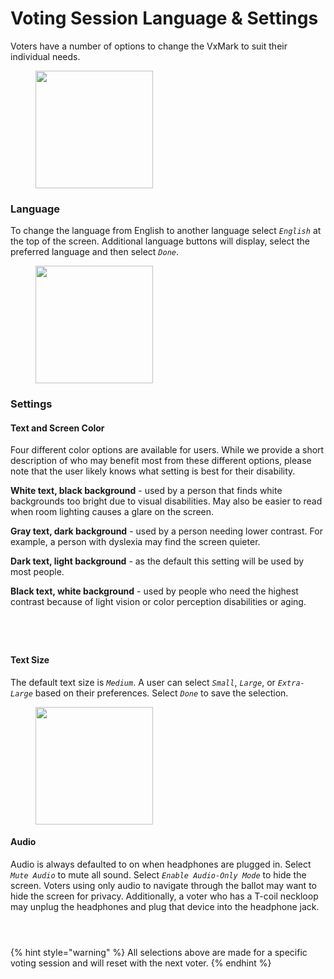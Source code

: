 # Voting Session Language & Settings

Voters have a number of options to change the VxMark to suit their individual needs.

<figure><img src="../user-manual/.gitbook/assets/image (27).png" alt="" width="188"><figcaption></figcaption></figure>

### Language

To change the language from English to another language select _`English`_ at the top of the screen. Additional language buttons will display, select the preferred language and then select _`Done`_.&#x20;

<figure><img src="../user-manual/.gitbook/assets/image (28).png" alt="" width="188"><figcaption></figcaption></figure>

### Settings

#### Text and Screen Color

Four different color options are available for users. While we provide a short description of who may benefit most from these different options, please note that the user likely knows what setting is best for their disability.&#x20;

**White text, black background** - used by a person that finds white backgrounds too bright due to visual disabilities. May also be easier to read when room lighting causes a glare on the screen.

**Gray text, dark background** - used by a person needing lower contrast. For example, a person with dyslexia may find the screen quieter.

**Dark text, light background** - as the default this setting will be used by most people.

**Black text, white background** - used by people who need the highest contrast because of light vision or color perception disabilities or aging.

<div>

<figure><img src="../user-manual/.gitbook/assets/VxMark Color White text black background.png" alt=""><figcaption></figcaption></figure>

 

<figure><img src="../user-manual/.gitbook/assets/VxMark Color Gray text dark bkgd.png" alt=""><figcaption></figcaption></figure>

 

<figure><img src="../user-manual/.gitbook/assets/VxMark Dark text light background.png" alt=""><figcaption></figcaption></figure>

 

<figure><img src="../user-manual/.gitbook/assets/VxMark color black text white bkgd.png" alt=""><figcaption></figcaption></figure>

</div>

#### Text Size

The default text size is _`Medium`_.  A user can select _`Small`_, _`Large`_, or _`Extra-Large`_ based on their preferences.  Select _`Done`_ to save the selection.&#x20;

<figure><img src="../user-manual/.gitbook/assets/image (29).png" alt="" width="188"><figcaption></figcaption></figure>

#### Audio

Audio is always defaulted to on when headphones are plugged in. Select _`Mute Audio`_ to mute all sound.  Select _`Enable Audio-Only Mode`_ to hide the screen. Voters using only audio to navigate through the ballot may want to hide the screen for privacy. Additionally, a voter who has a T-coil neckloop may unplug the headphones and plug that device into the headphone jack.&#x20;

<div>

<figure><img src="../user-manual/.gitbook/assets/VxMark Audit.png" alt=""><figcaption></figcaption></figure>

 

<figure><img src="../user-manual/.gitbook/assets/VxMark Setting Audio Unmute.png" alt=""><figcaption></figcaption></figure>

 

<figure><img src="../user-manual/.gitbook/assets/VxMark Audio-Only Mode.png" alt=""><figcaption></figcaption></figure>

</div>

{% hint style="warning" %}
All selections above are made for a specific voting session and will reset with the next voter.
{% endhint %}
